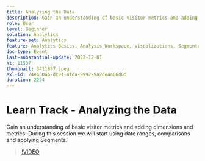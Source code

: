 ```yaml
---
title: Analyzing the Data
description: Gain an understanding of basic visitor metrics and adding dimensions and metrics. During this session we will start using date ranges, comparisons and applying Segments.
role: User
level: Beginner
solution: Analytics
feature-set: Analytics
feature: Analytics Basics, Analysis Workspace, Visualizations, Segmentation, Metrics
doc-type: Event
last-substantial-update: 2022-12-01
kt: 11537
thumbnail: 3411897.jpeg
exl-id: 74e430ab-dc91-4fda-9992-9a2de4a06d0d
duration: 2234
---
```

# Learn Track - Analyzing the Data 

Gain an understanding of basic visitor metrics and adding dimensions and metrics. During this session we will start using date ranges, comparisons and applying Segments.

>[!VIDEO](https://video.tv.adobe.com/v/3411897/?quality=12&learn=on)
